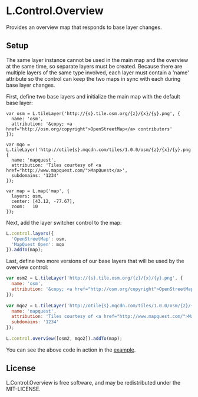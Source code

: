 # L.Control.Overview
Provides an overview map that responds to base layer changes.

## Setup
The same layer instance cannot be used in the main map and the overview at the same
time, so separate layers must be created. Because there are multiple layers of the same 
type involved, each layer must contain a 'name' attribute so the control can keep the
two maps in sync with each during base layer changes.

First, define two base layers and initialize the main map with the default base layer:

```javscript
var osm = L.tileLayer('http://{s}.tile.osm.org/{z}/{x}/{y}.png', {
  name: 'osm',
  attribution: '&copy; <a href="http://osm.org/copyright">OpenStreetMap</a> contributors'
});
          
var mqo = L.tileLayer('http://otile{s}.mqcdn.com/tiles/1.0.0/osm/{z}/{x}/{y}.png', {
  name: 'mapquest',
  attribution: 'Tiles courtesy of <a href="http://www.mapquest.com/">MapQuest</a>',
  subdomains: '1234'
});
          
var map = L.map('map', {
  layers: osm,
  center: [43.12, -77.67],
  zoom:   10
});
```

Next, add the layer switcher control to the map:

```javascript
L.control.layers({
  'OpenStreetMap': osm, 
  'MapQuest Open': mqo
}).addTo(map);
```

Last, define two more versions of our base layers that will be used by the overview control:

```javascript
var osm2 = L.tileLayer('http://{s}.tile.osm.org/{z}/{x}/{y}.png', {
  name: 'osm',
  attribution: '&copy; <a href="http://osm.org/copyright">OpenStreetMap</a> contributors'
});
            
var mqo2 = L.tileLayer('http://otile{s}.mqcdn.com/tiles/1.0.0/osm/{z}/{x}/{y}.png', {
  name: 'mapquest',
  attribution: 'Tiles courtesy of <a href="http://www.mapquest.com/">MapQuest</a>',
  subdomains: '1234'
});
            
L.control.overview([osm2, mqo2]).addTo(map);
```

You can see the above code in action in the [example](http://areichman.github.io/leaflet-overview).

## License
L.Control.Overview is free software, and may be redistributed under the MIT-LICENSE.
